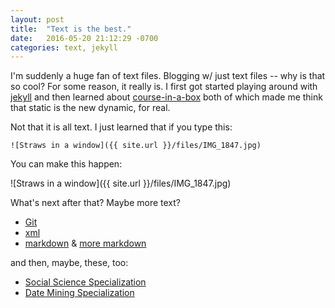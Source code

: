 ```yaml
---
layout: post
title:  "Text is the best."
date:   2016-05-20 21:12:29 -0700
categories: text, jekyll
---
```

I'm suddenly a huge fan of text files. <!--break--> Blogging w/ just text files -- why is that so cool? For some reason, it really is. I first got started playing around with [jekyll](jekyllrb.com) and then learned about [course-in-a-box](http://howto.p2pu.org/) both of which made me think that static is the new dynamic, for real.

Not that it is all text. I just learned that if you type this:

```
![Straws in a window]({{ site.url }}/files/IMG_1847.jpg)
```

You can make this happen:

![Straws in a window]({{ site.url }}/files/IMG_1847.jpg)

What's next after that? Maybe more text?

* [Git](https://www.codecademy.com/learn/learn-git)
* [xml](http://www.w3schools.com/xml/default.asp)
* [markdown](http://www.markdowntutorial.com/) & [more markdown](https://github.com/adam-p/markdown-here/wiki/Markdown-Cheatsheet)

and then, maybe, these, too:

* [Social Science Specialization](https://www.coursera.org/specializations/social-science)
* [Date Mining Specialization](https://www.coursera.org/specializations/data-mining)

